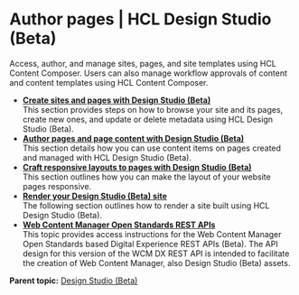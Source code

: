 # Author pages \| HCL Design Studio \(Beta\)

Access, author, and manage sites, pages, and site templates using HCL Content Composer. Users can also manage workflow approvals of content and content templates using HCL Content Composer.

-   **[Create sites and pages with Design Studio \(Beta\)](../design_studio/create_dx_9_5_pages_design_studio.md)**  
This section provides steps on how to browse your site and its pages, create new ones, and update or delete metadata using HCL Design Studio \(Beta\).
-   **[Author pages and page content with Design Studio \(Beta\)](../design_studio/author_dx_site_page_content.md)**  
This section details how you can use content items on pages created and managed with HCL Design Studio \(Beta\).
-   **[Craft responsive layouts to pages with Design Studio \(Beta\)](../design_studio/craft_responsive_layouts.md)**  
This section outlines how you can make the layout of your website pages responsive.
-   **[Render your Design Studio \(Beta\) site](../design_studio/site_rendering.md)**  
The following section outlines how to render a site built using HCL Design Studio \(Beta\).
-   **[Web Content Manager Open Standards REST APIs](../design_studio/design_studio_development_APIs.md)**  
This topic provides access instructions for the Web Content Manager Open Standards based Digital Experience REST APIs \(Beta\). The API design for this version of the WCM DX REST API is intended to facilitate the creation of Web Content Manager, also Design Studio \(Beta\) assets.

**Parent topic:** [Design Studio (Beta)](../design_studio/design_studio_overview.md)

